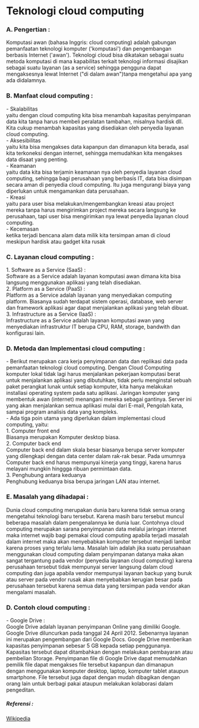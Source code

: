 <h1> Teknologi cloud computing </h1>
<h3> A. Pengertian :</h3>
Komputasi awan (bahasa Inggris: cloud computing) adalah gabungan pemanfaatan teknologi komputer ('komputasi') dan pengembangan berbasis Internet ('awan'). Teknologi cloud bisa dikatakan sebagai suatu metoda komputasi di mana kapabilitas terkait teknologi informasi disajikan sebagai suatu layanan (as a service) sehingga pengguna dapat mengaksesnya lewat Internet ("di dalam awan")tanpa mengetahui apa yang ada didalamnya. </br>

<h3> B. Manfaat cloud computing :</h3>
- Skalabilitas </br>
yaitu dengan cloud computing kita bisa menambah kapasitas penyimpanan data kita tanpa harus membeli peralatan tambahan, misalnya hardisk dll. Kita cukup menambah kapasitas yang disediakan oleh penyedia layanan cloud computing. </br>
- Aksesibilitas </br>
yaitu kita bisa mengakses data kapanpun dan dimanapun kita berada, asal kita terkoneksi dengan internet, sehingga memudahkan kita mengakses data disaat yang penting. </br>
- Keamanan </br>
yaitu data kita bisa terjamin keamanan nya oleh penyedia layanan cloud computing, sehingga bagi perusahaan yang berbasis IT, data bisa disimpan secara aman di penyedia cloud computing. Itu juga mengurangi biaya yang diperlukan untuk mengamankan data perusahaan. </br>
- Kreasi </br> 
yaitu para user bisa melakukan/mengembangkan kreasi atau project mereka tanpa harus mengirimkan project mereka secara langsung ke perusahaan, tapi user bisa mengirimkan nya lewat penyedia layanan cloud computing. </br>
- Kecemasan </br>
ketika terjadi bencana alam data milik kita tersimpan aman di cloud meskipun hardisk atau gadget kita rusak
</br>

<h3> C. Layanan cloud computing :</h3>
1. Software as a Service (SaaS) : </br>
Software as a Service adalah layanan komputasi awan dimana kita bisa langsung menggunakan aplikasi yang telah disediakan. </br>
2. Platform as a Service (PaaS) : </br>
Platform as a Service adalah layanan yang menyediakan computing platform. Biasanya sudah terdapat sistem operasi, database, web server dan framework aplikasi agar dapat menjalankan aplikasi yang telah dibuat. </br>
3. Infrastructure as a Service (IaaS) : </br>
Infrastructure as a Service adalah layanan komputasi awan yang menyediakan infrastruktur IT berupa CPU, RAM, storage, bandwith dan konfigurasi lain. </br>

<h3> D. Metoda dan Implementasi cloud computing :</h3>
- Berikut merupakan cara kerja penyimpanan data dan replikasi data pada pemanfaatan teknologi cloud computing. Dengan Cloud Computing komputer lokal tidak lagi harus menjalankan pekerjaan komputasi berat untuk menjalankan aplikasi yang dibutuhkan, tidak perlu menginstal sebuah paket perangkat lunak untuk setiap komputer, kita hanya melakukan installasi operating system pada satu aplikasi. Jaringan komputer yang membentuk awan (internet) menangani mereka sebagai gantinya. Server ini yang akan menjalankan semua aplikasi mulai dari E-mail, Pengolah kata, sampai program analisis data yang kompleks. </br>
- Ada tiga poin utama yang diperlukan dalam implementasi cloud computing, yaitu: </br>
1. Computer front end </br>
Biasanya merupakan Komputer desktop biasa.</br>
2. Computer back end </br>
Computer back end dalam skala besar biasanya berupa server komputer yang dilengkapi dengan data center dalam rak-rak besar. Pada umumnya Computer back end harus mempunyai kinerja yang tinggi, karena harus melayani mungkin hinggga ribuan permintaan data. </br>
3. Penghubung antara keduanya </br>
Penghubung keduanya bisa berupa jaringan LAN atau internet.

<h3> E. Masalah yang dihadapai :</h3>
Dunia cloud computing merupakan dunia baru karena tidak semua orang mengetahui teknologi baru tersebut. Karena masih baru tersebut muncul beberapa masalah dalam pengenalannya ke dunia luar. Contohnya cloud computing merupakan sarana penyimpanan data melalui jaringan internet maka internet wajib bagi pemakai cloud computing apabila terjadi masalah dalam internet maka akan menyebabkan komputer tersebut menjadi lambat karena proses yang terlalu lama. Masalah lain adalah jika suatu perusahaan menggunakan cloud computing dalam penyimpanan datanya maka akan sangat tergantung pada vendor (penyedia layanan cloud computing) karena perusahaan tersebut tidak mempunyai server langsung dalam cloud computing dan juga apabila vendor mempunyai layanan backup yang buruk atau server pada vendor rusak akan menyebabkan kerugian besar pada perusahaan tersebut karena semua data yang tersimpan pada vendor akan mengalami masalah.

<h3> D. Contoh cloud computing :</h3>
- Google Drive : </br>
Google Drive adalah layanan penyimpanan Online yang dimiliki Google. Google Drive diluncurkan pada tanggal 24 April 2012. Sebenarnya layanan ini merupakan pengembangan dari Google Docs. Google Drive memberikan kapasitas penyimpanan sebesar 5 GB kepada setiap penggunanya. Kapasitas tersebut dapat ditambahkan dengan melakukan pembayaran atau pembelian Storage. Penyimpanan file di Google Drive dapat memudahkan pemilik file dapat mengakses file tersebut kapanpun dan dimanapun dengan menggunakan komputer desktop, laptop, komputer tablet ataupun smartphone. File tersebut juga dapat dengan mudah dibagikan dengan orang lain untuk berbagi pakai ataupun melakukan kolaborasi dalam pengeditan.

<h5>Referensi :</h5>

[Wikipedia](https://en.wikipedia.org/wiki/Cloud_computing)
